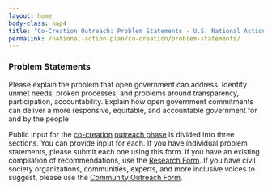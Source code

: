 ```yaml
---
layout: home
body-class: nap4
title: "Co-Creation Outreach: Problem Statements - U.S. National Action Plan for Open Government"
permalink: /national-action-plan/co-creation/problem-statements/
---
```


### Problem Statements

Please explain the problem that open government can address. Identify unmet needs, broken processes, and problems around transparency, participation, accountability. Explain how open government commitments can deliver a more responsive, equitable, and accountable government for and by the people

Public input for the [co-creation](../) [outreach phase](../outreach/) is divided into three sections. You can provide input for each. If you have individual problem statements, please submit each one using this form. If you have an existing compilation of recommendations, use the [Research Form](../research-form). If you have civil society organizations, communities, experts, and more inclusive voices to suggest, please use the [Community Outreach Form](../outreach-form/).


<script src="https://touchpoints.app.cloud.gov/touchpoints/4f48f985.js" async></script>
<div id="action-plan-feedback-community"></div>